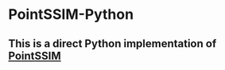 # PointSSIM-Python

## This is a direct Python implementation of [PointSSIM](https://github.com/mmspg/pointssim)
